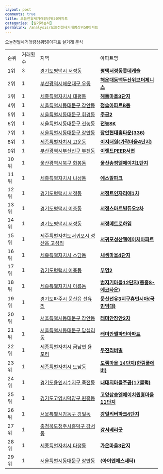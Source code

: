 ```yaml
---
layout: post
comments: true
title: 오늘전월세거래량상위50아파트
categories: [실거래분석]
permalink: /analysis/오늘전월세거래량상위50아파트
---
```


오늘전월세거래량상위50아파트 실거래 분석

<table>
  <tr>
    <td>순위</td>
    <td>거래횟수</td>
    <td>지역</td>
    <td>아파트명</td>
  </tr>

  <tr>
    <td>1위</td>
    <td>3</td>
    <td><a href="/apt/경기도평택시서정동">경기도평택시 서정동</a></td>
    <td colspan="4" style="font-weight: bold;"><a href="https://search.naver.com/search.naver?query=서정동 평택서정동롯데캐슬">평택서정동롯데캐슬</a></td>
  </tr>

  <tr>
    <td>2위</td>
    <td>1</td>
    <td><a href="/apt/부산광역시해운대구우동">부산광역시해운대구 우동</a></td>
    <td colspan="4" style="font-weight: bold;"><a href="https://search.naver.com/search.naver?query=우동 해운대동백두산위브더제니스">해운대동백두산위브더제니스</a></td>
  </tr>

  <tr>
    <td>3위</td>
    <td>1</td>
    <td><a href="/apt/세종특별자치시대평동">세종특별자치시 대평동</a></td>
    <td colspan="4" style="font-weight: bold;"><a href="https://search.naver.com/search.naver?query=대평동 해들마을3단지">해들마을3단지</a></td>
  </tr>

  <tr>
    <td>4위</td>
    <td>1</td>
    <td><a href="/apt/서울특별시동대문구장안동">서울특별시동대문구 장안동</a></td>
    <td colspan="4" style="font-weight: bold;"><a href="https://search.naver.com/search.naver?query=장안동 청솔아파트B동">청솔아파트B동</a></td>
  </tr>

  <tr>
    <td>5위</td>
    <td>1</td>
    <td><a href="/apt/서울특별시동대문구휘경동">서울특별시동대문구 휘경동</a></td>
    <td colspan="4" style="font-weight: bold;"><a href="https://search.naver.com/search.naver?query=휘경동 주공2">주공2</a></td>
  </tr>

  <tr>
    <td>6위</td>
    <td>1</td>
    <td><a href="/apt/서울특별시동대문구전농동">서울특별시동대문구 전농동</a></td>
    <td colspan="4" style="font-weight: bold;"><a href="https://search.naver.com/search.naver?query=전농동 전농SK">전농SK</a></td>
  </tr>

  <tr>
    <td>7위</td>
    <td>1</td>
    <td><a href="/apt/서울특별시동대문구장안동">서울특별시동대문구 장안동</a></td>
    <td colspan="4" style="font-weight: bold;"><a href="https://search.naver.com/search.naver?query=장안동 장안현대홈타운(336)">장안현대홈타운(336)</a></td>
  </tr>

  <tr>
    <td>8위</td>
    <td>1</td>
    <td><a href="/apt/세종특별자치시고운동">세종특별자치시 고운동</a></td>
    <td colspan="4" style="font-weight: bold;"><a href="https://search.naver.com/search.naver?query=고운동 이지더원(가락마을4단지)">이지더원(가락마을4단지)</a></td>
  </tr>

  <tr>
    <td>9위</td>
    <td>1</td>
    <td><a href="/apt/부산광역시부산진구부전동">부산광역시부산진구 부전동</a></td>
    <td colspan="4" style="font-weight: bold;"><a href="https://search.naver.com/search.naver?query=부전동 이랜드PEER서면">이랜드PEER서면</a></td>
  </tr>

  <tr>
    <td>10위</td>
    <td>1</td>
    <td><a href="/apt/울산광역시북구화봉동">울산광역시북구 화봉동</a></td>
    <td colspan="4" style="font-weight: bold;"><a href="https://search.naver.com/search.naver?query=화봉동 울산송정엘에이치1단지">울산송정엘에이치1단지</a></td>
  </tr>

  <tr>
    <td>11위</td>
    <td>1</td>
    <td><a href="/apt/세종특별자치시나성동">세종특별자치시 나성동</a></td>
    <td colspan="4" style="font-weight: bold;"><a href="https://search.naver.com/search.naver?query=나성동 에스알파크">에스알파크</a></td>
  </tr>

  <tr>
    <td>12위</td>
    <td>1</td>
    <td><a href="/apt/경기도평택시서정동">경기도평택시 서정동</a></td>
    <td colspan="4" style="font-weight: bold;"><a href="https://search.naver.com/search.naver?query=서정동 서정트인자리애1차">서정트인자리애1차</a></td>
  </tr>

  <tr>
    <td>13위</td>
    <td>1</td>
    <td><a href="/apt/경기도평택시이충동">경기도평택시 이충동</a></td>
    <td colspan="4" style="font-weight: bold;"><a href="https://search.naver.com/search.naver?query=이충동 서정스마트빌듀오2차">서정스마트빌듀오2차</a></td>
  </tr>

  <tr>
    <td>14위</td>
    <td>1</td>
    <td><a href="/apt/경기도평택시서정동">경기도평택시 서정동</a></td>
    <td colspan="4" style="font-weight: bold;"><a href="https://search.naver.com/search.naver?query=서정동 서정메트로하임">서정메트로하임</a></td>
  </tr>

  <tr>
    <td>15위</td>
    <td>1</td>
    <td><a href="/apt/제주특별자치도서귀포시성산읍 고성리">제주특별자치도서귀포시 성산읍 고성리</a></td>
    <td colspan="4" style="font-weight: bold;"><a href="https://search.naver.com/search.naver?query=성산읍 고성리 서귀포성산엘에이치아파트">서귀포성산엘에이치아파트</a></td>
  </tr>

  <tr>
    <td>16위</td>
    <td>1</td>
    <td><a href="/apt/세종특별자치시소담동">세종특별자치시 소담동</a></td>
    <td colspan="4" style="font-weight: bold;"><a href="https://search.naver.com/search.naver?query=소담동 새샘마을4단지">새샘마을4단지</a></td>
  </tr>

  <tr>
    <td>17위</td>
    <td>1</td>
    <td><a href="/apt/경기도평택시이충동">경기도평택시 이충동</a></td>
    <td colspan="4" style="font-weight: bold;"><a href="https://search.naver.com/search.naver?query=이충동 부영2">부영2</a></td>
  </tr>

  <tr>
    <td>18위</td>
    <td>1</td>
    <td><a href="/apt/세종특별자치시아름동">세종특별자치시 아름동</a></td>
    <td colspan="4" style="font-weight: bold;"><a href="https://search.naver.com/search.naver?query=아름동 범지기마을12단지(중흥S-에코타운)">범지기마을12단지(중흥S-에코타운)</a></td>
  </tr>

  <tr>
    <td>19위</td>
    <td>1</td>
    <td><a href="/apt/경기도파주시문산읍 선유리">경기도파주시 문산읍 선유리</a></td>
    <td colspan="4" style="font-weight: bold;"><a href="https://search.naver.com/search.naver?query=문산읍 선유리 문산선유3지구휴먼시아(국민임대)">문산선유3지구휴먼시아(국민임대)</a></td>
  </tr>

  <tr>
    <td>20위</td>
    <td>1</td>
    <td><a href="/apt/서울특별시동대문구장안동">서울특별시동대문구 장안동</a></td>
    <td colspan="4" style="font-weight: bold;"><a href="https://search.naver.com/search.naver?query=장안동 래미안장안2차">래미안장안2차</a></td>
  </tr>

  <tr>
    <td>21위</td>
    <td>1</td>
    <td><a href="/apt/서울특별시동대문구답십리동">서울특별시동대문구 답십리동</a></td>
    <td colspan="4" style="font-weight: bold;"><a href="https://search.naver.com/search.naver?query=답십리동 래미안엘파인아파트">래미안엘파인아파트</a></td>
  </tr>

  <tr>
    <td>22위</td>
    <td>1</td>
    <td><a href="/apt/세종특별자치시금남면 용포리">세종특별자치시 금남면 용포리</a></td>
    <td colspan="4" style="font-weight: bold;"><a href="https://search.naver.com/search.naver?query=금남면 용포리 두진리버빌">두진리버빌</a></td>
  </tr>

  <tr>
    <td>23위</td>
    <td>1</td>
    <td><a href="/apt/세종특별자치시도담동">세종특별자치시 도담동</a></td>
    <td colspan="4" style="font-weight: bold;"><a href="https://search.naver.com/search.naver?query=도담동 도램마을 14단지(한림풀에버)">도램마을 14단지(한림풀에버)</a></td>
  </tr>

  <tr>
    <td>24위</td>
    <td>1</td>
    <td><a href="/apt/경기도용인시수지구죽전동">경기도용인시수지구 죽전동</a></td>
    <td colspan="4" style="font-weight: bold;"><a href="https://search.naver.com/search.naver?query=죽전동 내대지마을주공(17블럭)">내대지마을주공(17블럭)</a></td>
  </tr>

  <tr>
    <td>25위</td>
    <td>1</td>
    <td><a href="/apt/경기도고양시덕양구원흥동">경기도고양시덕양구 원흥동</a></td>
    <td colspan="4" style="font-weight: bold;"><a href="https://search.naver.com/search.naver?query=원흥동 고양삼송엘에이치원흥마을11단지">고양삼송엘에이치원흥마을11단지</a></td>
  </tr>

  <tr>
    <td>26위</td>
    <td>1</td>
    <td><a href="/apt/서울특별시강동구강일동">서울특별시강동구 강일동</a></td>
    <td colspan="4" style="font-weight: bold;"><a href="https://search.naver.com/search.naver?query=강일동 강일리버파크4단지">강일리버파크4단지</a></td>
  </tr>

  <tr>
    <td>27위</td>
    <td>1</td>
    <td><a href="/apt/충청북도청주시흥덕구강서동">충청북도청주시흥덕구 강서동</a></td>
    <td colspan="4" style="font-weight: bold;"><a href="https://search.naver.com/search.naver?query=강서동 강서베리굿">강서베리굿</a></td>
  </tr>

  <tr>
    <td>28위</td>
    <td>1</td>
    <td><a href="/apt/세종특별자치시다정동">세종특별자치시 다정동</a></td>
    <td colspan="4" style="font-weight: bold;"><a href="https://search.naver.com/search.naver?query=다정동 가온마을3단지">가온마을3단지</a></td>
  </tr>

  <tr>
    <td>29위</td>
    <td>1</td>
    <td><a href="/apt/서울특별시동대문구장안동">서울특별시동대문구 장안동</a></td>
    <td colspan="4" style="font-weight: bold;"><a href="https://search.naver.com/search.naver?query=장안동 (아이엔에스새터)">(아이엔에스새터)</a></td>
  </tr>

</table>
